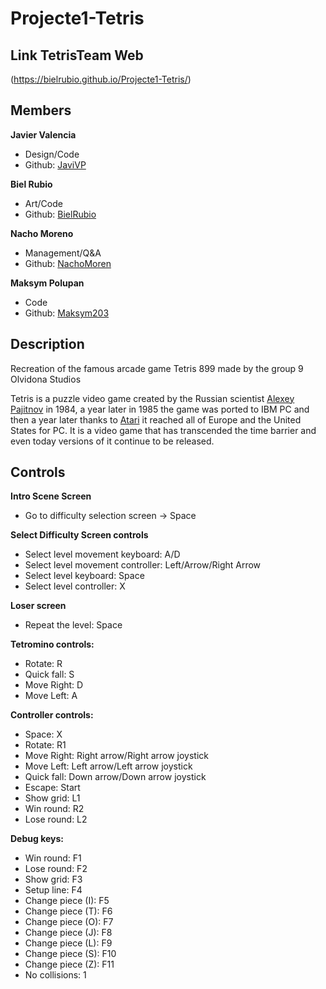 # Projecte1-Tetris

## Link TetrisTeam Web
  (https://bielrubio.github.io/Projecte1-Tetris/)
  
## Members

**Javier Valencia**

* Design/Code
* Github: [JaviVP](https://github.com/JaviVP)

**Biel Rubio**

* Art/Code
* Github: [BielRubio](https://github.com/BielRubio)

**Nacho Moreno**

* Management/Q&A
* Github: [NachoMoren](https://github.com/NachoMoren)

**Maksym Polupan**

* Code
* Github: [Maksym203](https://github.com/Maksym203)

## Description

Recreation of the famous arcade game Tetris 899 made by the group 9 Olvidona Studios

Tetris is a puzzle video game created by the Russian scientist [Alexey Pajitnov](https://en.wikipedia.org/wiki/Alexey_Pajitnov) in 1984, a year later in 1985 the game was ported to IBM PC and then a year later thanks to [Atari](https://www.atari.com/) it reached all of Europe and the United States for PC. It is a video game that has transcended the time barrier and even today versions of it continue to be released.

## Controls

**Intro Scene Screen**
- Go to difficulty selection screen -> Space

**Select Difficulty Screen controls**
- Select level movement keyboard: A/D
- Select level movement controller: Left/Arrow/Right Arrow
- Select level keyboard: Space
- Select level controller: X

**Loser screen**
- Repeat the level: Space

**Tetromino controls:**
- Rotate: R
- Quick fall: S
- Move Right: D
- Move Left: A

**Controller controls:**
- Space: X
- Rotate: R1
- Move Right: Right arrow/Right arrow joystick
- Move Left: Left arrow/Left arrow joystick
- Quick fall: Down arrow/Down arrow joystick
- Escape: Start
- Show grid: L1
- Win round: R2
- Lose round: L2

**Debug keys:**
- Win round: F1
- Lose round: F2
- Show grid: F3
- Setup line: F4
- Change piece (I): F5
- Change piece (T): F6
- Change piece (O): F7
- Change piece (J): F8
- Change piece (L): F9
- Change piece (S): F10
- Change piece (Z): F11
- No collisions: 1
